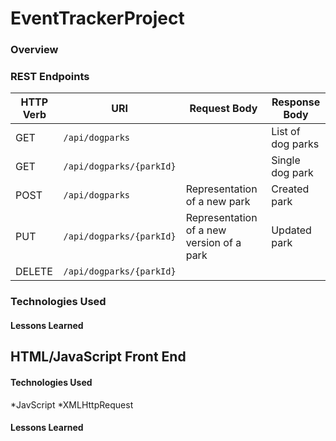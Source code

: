 # EventTrackerProject


### Overview




### REST Endpoints



| HTTP Verb | URI                      | Request Body | Response Body |
|-----------|--------------------------|--------------|---------------|
| GET       | `/api/dogparks`          |              | List of dog parks |
| GET       | `/api/dogparks/{parkId}` |              | Single dog park | 
| POST      | `/api/dogparks`          | Representation of a new park| Created park |
| PUT       | `/api/dogparks/{parkId}` | Representation of a new version of a park | Updated park|
| DELETE    | `/api/dogparks/{parkId}` |              |                | 







### Technologies Used




#### Lessons Learned 


## HTML/JavaScript Front End


#### Technologies Used
*JavScript
*XMLHttpRequest


#### Lessons Learned